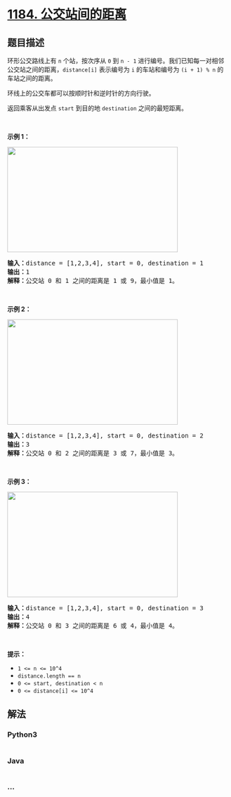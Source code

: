# [1184. 公交站间的距离](https://leetcode-cn.com/problems/distance-between-bus-stops)



## 题目描述

<!-- 这里写题目描述 -->

<p>环形公交路线上有&nbsp;<code>n</code>&nbsp;个站，按次序从&nbsp;<code>0</code>&nbsp;到&nbsp;<code>n - 1</code>&nbsp;进行编号。我们已知每一对相邻公交站之间的距离，<code>distance[i]</code>&nbsp;表示编号为&nbsp;<code>i</code>&nbsp;的车站和编号为&nbsp;<code>(i + 1) % n</code>&nbsp;的车站之间的距离。</p>

<p>环线上的公交车都可以按顺时针和逆时针的方向行驶。</p>

<p>返回乘客从出发点&nbsp;<code>start</code>&nbsp;到目的地&nbsp;<code>destination</code>&nbsp;之间的最短距离。</p>

<p>&nbsp;</p>

<p><strong>示例 1：</strong></p>

<p><img alt="" src="https://assets.leetcode-cn.com/aliyun-lc-upload/uploads/2019/09/08/untitled-diagram-1.jpg" style="height: 240px; width: 388px;"></p>

<pre><strong>输入：</strong>distance = [1,2,3,4], start = 0, destination = 1
<strong>输出：</strong>1
<strong>解释：</strong>公交站 0 和 1 之间的距离是 1 或 9，最小值是 1。</pre>

<p>&nbsp;</p>

<p><strong>示例 2：</strong></p>

<p><img alt="" src="https://assets.leetcode-cn.com/aliyun-lc-upload/uploads/2019/09/08/untitled-diagram-1-1.jpg" style="height: 240px; width: 388px;"></p>

<pre><strong>输入：</strong>distance = [1,2,3,4], start = 0, destination = 2
<strong>输出：</strong>3
<strong>解释：</strong>公交站 0 和 2 之间的距离是 3 或 7，最小值是 3。
</pre>

<p>&nbsp;</p>

<p><strong>示例 3：</strong></p>

<p><img alt="" src="https://assets.leetcode-cn.com/aliyun-lc-upload/uploads/2019/09/08/untitled-diagram-1-2.jpg" style="height: 240px; width: 388px;"></p>

<pre><strong>输入：</strong>distance = [1,2,3,4], start = 0, destination = 3
<strong>输出：</strong>4
<strong>解释：</strong>公交站 0 和 3 之间的距离是 6 或 4，最小值是 4。
</pre>

<p>&nbsp;</p>

<p><strong>提示：</strong></p>

<ul>
	<li><code>1 &lt;= n&nbsp;&lt;= 10^4</code></li>
	<li><code>distance.length == n</code></li>
	<li><code>0 &lt;= start, destination &lt; n</code></li>
	<li><code>0 &lt;= distance[i] &lt;= 10^4</code></li>
</ul>


## 解法

<!-- 这里可写通用的实现逻辑 -->

<!-- tabs:start -->

### **Python3**

<!-- 这里可写当前语言的特殊实现逻辑 -->

```python

```

### **Java**

<!-- 这里可写当前语言的特殊实现逻辑 -->

```java

```

### **...**

```

```

<!-- tabs:end -->
